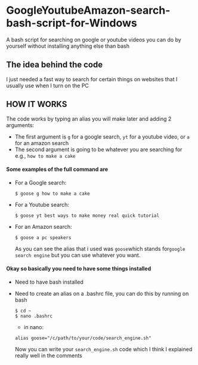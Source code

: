 # GoogleYoutubeAmazon-search-bash-script-for-Windows

A bash script for searching on google or youtube videos you can do by yourself without installing anything else than bash

## The idea behind the code

I just needed a fast way to search for certain things on websites that I usually use when I turn on the PC

## HOW IT WORKS

The code works by typing an alias you will make later and adding 2 arguments:

- The first argument is `g` for a google search, `yt` for a youtube video, or `a` for an amazon search
- The second argument is going to be whatever you are searching for e.g., `how to make a cake`

#### Some examples of the full command are

- For a Google search:
  ```
  $ goose g how to make a cake
  ```
- For a Youtube search:
  ```
  $ goose yt best ways to make money real quick tutorial
  ```
- For an Amazon search:
  ```
  $ goose a pc speakers
  ```
  As you can see the alias that i used was `goose`which stands for`google search engine` but you can use whatever you want.

#### Okay so basically you need to have some things installed

- Need to have bash installed
- Need to create an alias on a .bashrc file, you can do this by running on bash

  ```
  $ cd ~
  $ nano .bashrc
  ```

  - in nano:

  ```
  alias goose="/c/path/to/your/code/search_engine.sh"
  ```

  Now you can write your `search_engine.sh` code which I think I explained really well in the comments
